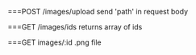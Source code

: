 ===POST /images/upload
send 'path' in request body

===GET /images/ids
returns array of ids

===GET images/:id
.png file